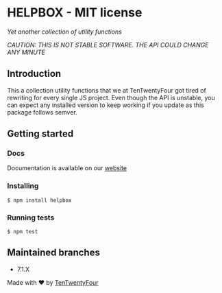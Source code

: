 # HELPBOX - MIT license

*Yet another collection of utility functions*

_CAUTION: THIS IS NOT STABLE SOFTWARE. THE API COULD CHANGE ANY MINUTE_

## Introduction
This a collection utility functions that we at TenTwentyFour got tired of rewriting for every single JS project. Even though the API is unstable, you can expect any installed version to keep working if you update as this package follows semver.

## Getting started
### Docs
Documentation is available on our [website](https://helpbox.tentwentyfour.lu/index.html)
### Installing
`$ npm install helpbox`
### Running tests
`$ npm test`

## Maintained branches
* 7.1.X

Made with ❤️ by [TenTwentyFour](https://tentwentyfour.lu)

